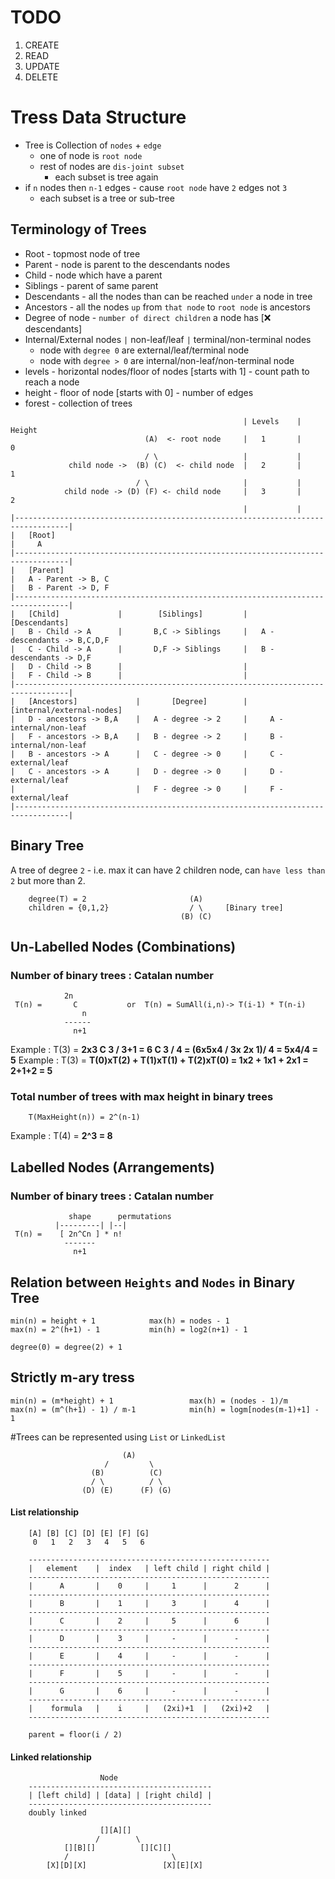 # TODO

1. CREATE
2. READ
3. UPDATE
4. DELETE


# Tress Data Structure
- Tree is Collection of `nodes` + `edge`
    - one of node is `root node`
    - rest of nodes are `dis-joint subset`
        - each subset is tree again
- if `n` nodes then `n-1` edges 
        - cause `root node` have `2` edges not `3` 
    - each subset is a tree or sub-tree   
    
## Terminology of Trees    
- Root - topmost node of tree
- Parent - node is parent to the descendants nodes
- Child - node which have a parent
- Siblings - parent of same parent
- Descendants - all the nodes than can be reached `under` a node in tree
- Ancestors - all the nodes `up` from `that node` to `root node` is ancestors
- Degree of node - `number of direct children` a node has [❌ descendants]
- Internal/External nodes `|` non-leaf/leaf `|` terminal/non-terminal nodes 
    - node with `degree 0` are external/leaf/terminal node
    - node with `degree > 0` are internal/non-leaf/non-terminal node
- levels - horizontal nodes/floor of nodes [starts with 1] - count path to reach a node
- height - floor of node [starts with 0] - number of edges
- forest - collection of trees


```
                                                    | Levels    |   Height
                              (A)  <- root node     |   1       |     0
                              / \                   |           |
             child node ->  (B) (C)  <- child node  |   2       |     1
                            / \                     |           |
            child node -> (D) (F) <- child node     |   3       |     2
                                                    |           |
|----------------------------------------------------------------------------------|
|   [Root]
|     A
|----------------------------------------------------------------------------------|
|   [Parent]
|   A - Parent -> B, C 
|   B - Parent -> D, F 
|----------------------------------------------------------------------------------|
|   [Child]             |        [Siblings]         |      [Descendants]
|   B - Child -> A      |       B,C -> Siblings     |   A - descendants -> B,C,D,F 
|   C - Child -> A      |       D,F -> Siblings     |   B - descendants -> D,F
|   D - Child -> B      |                           |   
|   F - Child -> B      |                           |
|----------------------------------------------------------------------------------|
|   [Ancestors]             |       [Degree]        |   [internal/external-nodes]
|   D - ancestors -> B,A    |   A - degree -> 2     |     A - internal/non-leaf
|   F - ancestors -> B,A    |   B - degree -> 2     |     B - internal/non-leaf
|   B - ancestors -> A      |   C - degree -> 0     |     C - external/leaf
|   C - ancestors -> A      |   D - degree -> 0     |     D - external/leaf
|                           |   F - degree -> 0     |     F - external/leaf
|----------------------------------------------------------------------------------|

```

## Binary Tree
A tree of degree `2` - i.e. max it can have 2 children node, can `have less than 2` but more than 2.
```
    degree(T) = 2                       (A)
    children = {0,1,2}                  / \     [Binary tree]
                                      (B) (C)
```

## Un-Labelled Nodes (Combinations)
### Number of binary trees : Catalan number
```
            2n              
 T(n) =       C           or  T(n) = SumAll(i,n)-> T(i-1) * T(n-i)
                n               
            ------
              n+1
```
Example : T(3) = __2x3 C 3 / 3+1 = 6 C 3 / 4 = (6x5x4 / 3x 2x 1)/ 4 = 5x4/4 = 5__
Example : T(3) = __T(0)xT(2) + T(1)xT(1) + T(2)xT(0) = 1x2 + 1x1 + 2x1 = 2+1+2 = 5__


### Total number of trees with max height in binary trees
```
    T(MaxHeight(n)) = 2^(n-1)
``` 
Example : T(4) = __2^3 = 8__

## Labelled Nodes (Arrangements)
### Number of binary trees : Catalan number
```
             shape      permutations
          |---------| |--|              
 T(n) =    [ 2n^Cn ] * n!                 
            -------
              n+1
```

## Relation between `Heights` and `Nodes` in Binary Tree
```
min(n) = height + 1            max(h) = nodes - 1
max(n) = 2^(h+1) - 1           min(h) = log2(n+1) - 1 

degree(0) = degree(2) + 1
```

## Strictly m-ary tress
```
min(n) = (m*height) + 1                 max(h) = (nodes - 1)/m
max(n) = (m^(h+1) - 1) / m-1            min(h) = logm[nodes(m-1)+1] - 1 

```

#Trees
can be represented using `List` or `LinkedList`

```                            
                         (A)       
                     /         \                   
                  (B)          (C)    
                  / \          / \                     
                (D) (E)      (F) (G)   
```

#### List relationship
```
    [A] [B] [C] [D] [E] [F] [G] 
     0   1   2   3   4   5   6
    
    ------------------------------------------------------
    |   element    |  index   | left child | right child |
    ------------------------------------------------------
    |      A       |    0     |     1      |      2      |
    ------------------------------------------------------
    |      B       |    1     |     3      |      4      |
    ------------------------------------------------------
    |      C       |    2     |     5      |      6      |
    ------------------------------------------------------
    |      D       |    3     |     -      |      -      |
    ------------------------------------------------------
    |      E       |    4     |     -      |      -      |
    ------------------------------------------------------
    |      F       |    5     |     -      |      -      |
    ------------------------------------------------------
    |      G       |    6     |     -      |      -      |
    ------------------------------------------------------
    |    formula   |    i     |   (2xi)+1  |   (2xi)+2   |
    ------------------------------------------------------
    
    parent = floor(i / 2)
```

#### Linked relationship
```
                    Node
    -----------------------------------------
    | [left child] | [data] | [right child] |
    -----------------------------------------
    doubly linked

                    [][A][]
                   /        \
            [][B][]          [][C][]
            /                       \
        [X][D][X]                 [X][E][X]
```




